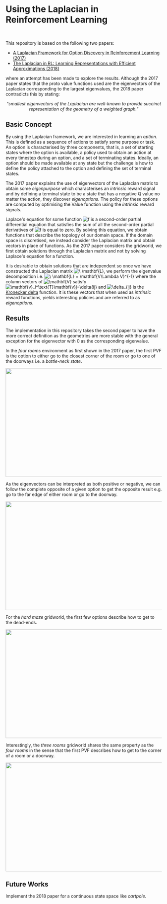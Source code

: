 # Using the Laplacian in Reinforcement Learning

<br>

This repository is based on the following two papers:

+ [A Laplacian Framework for Option Discovery in Reinforcement Learning (2017)](https://arxiv.org/pdf/1703.00956.pdf)
+ [The Laplacian in RL: Learning Representations with Efficient Approximations (2018)](https://arxiv.org/pdf/1810.04586.pdf)

where an attempt has been made to explore the results. Although the 2017 paper states that the proto value functions used are the eigenvectors of the Laplacian corresponding to the largest eigenvalues, the 2018 paper contradicts this by stating:

<p align=center><i>"smallest eigenvectors of the Laplacian are well-known to provide succinct representation of the geometry of a weighted graph."</i></p>

## Basic Concept
By using the Laplacian framework, we are interested in learning an <i>option</i>. This is defined as a sequence of actions to satisfy some purpose or task. An option is characterised by three components, that is, a set of starting states where the option is available, a policy used to obtain an action at every timestep during an option, and a set of terminating states. Ideally, an option should be made available at any state but the challenge is how to define the policy attached to the option and defining the set of terminal states.

The 2017 paper explains the use of eigenvectors of the Laplacian matrix to obtain some <i>eigenpurpose</i> which characterises an <i>intrinsic</i> reward signal and by defining a terminal state to be a state that has a negative Q value no matter the action, they discover <i>eigenoptions</i>. The policy for these options are computed by optimising the Value function using the <i>intrinsic</i> reward signals.

Laplace's equation for some function ![f](https://render.githubusercontent.com/render/math?math=f)
is a second-order partial differential equation that satisfies the sum of all the second-order partial derivatives of ![f](https://render.githubusercontent.com/render/math?math=f)
 is equal to zero. By solving this equation, we obtain functions that describe the topology of our domain space. If the domain space is discretised, we instead consider the Laplacian matrix and obtain vectors in place of functions. As the 2017 paper considers the gridworld, we first obtain solutions through the Laplacian matrix and not by solving Laplace's equation for a function.

 It is desirable to obtain solutions that are independent so once we have constructed the Laplacian matrix ![\ \mathbf{L}](https://render.githubusercontent.com/render/math?math=%5C%20%5Cmathbf%7BL%7D), we perform the eigenvalue decomposition i.e.
![\ \mathbf{L} = \mathbf{V\Lambda V}^{-1}](https://render.githubusercontent.com/render/math?math=%5C%20%5Cmathbf%7BL%7D%20%3D%20%5Cmathbf%7BV%5CLambda%20V%7D%5E%7B-1%7D) where the column vectors of ![\mathbf{V}](https://render.githubusercontent.com/render/math?math=%5Cmathbf%7BV%7D)
satisfy ![\mathbf{v}_i^\text{T}\mathbf{v}_j=\delta_{ij}](https://render.githubusercontent.com/render/math?math=%5Cmathbf%7Bv%7D_i%5E%5Ctext%7BT%7D%5Cmathbf%7Bv%7D_j%3D%5Cdelta_%7Bij%7D)
and ![\delta_{ij}](https://render.githubusercontent.com/render/math?math=%5Cdelta_%7Bij%7D)
is the [Kronecker delta](https://en.wikipedia.org/wiki/Kronecker_delta) function. It is these vectors that when used as <i>intrinsic</i> reward functions, yields interesting policies and are referred to as <i>eigenoptions</i>.


## Results

The implementation in this repository takes the second paper to have the more correct definition as the geometries are more stable with the general exception for the eigenvector with 0 as the corresponding eigenvalue.

In the <i>four rooms</i> environment as first shown in the 2017 paper, the first PVF is the option to either go to the closest corner of the room or go to one of the doorways i.e. a <i>bottle-neck state</i>.

<p align="center">
<img src="results/four_rooms-1.gif" width="1000" height="350" />
</p>

As the eigenvectors can be interpreted as both positive or negative, we can follow the complete opposite of a given option to get the opposite result e.g. go to the far edge of either room or go to the doorway.
<p align="center">
<img src="results/two_rooms-7.gif" width="1000" height="350" />
</p>

For the <i>hard maze</i> gridworld, the first few options describe how to get to the dead-ends.
<p align="center">
<img src="results/hard_maze-5.gif" width="1000" height="350" />
</p>

Interestingly, the <i>three rooms</i> gridworld shares the same property as the <i>four rooms</i> in the sense that the first PVF describes how to get to the corner of a room or a doorway.
<p align="center">
<img src="results/three_rooms-1.gif" width="1000" height="350" />
</p>

## Future Works

Implement the 2018 paper for a continuous state space like <i>cartpole<i/>.
